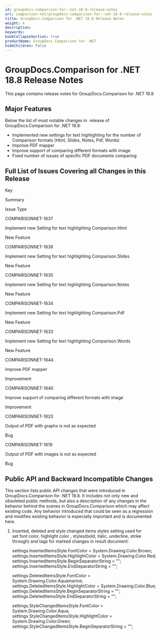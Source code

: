 ```yaml
---
id: groupdocs-comparison-for--net-18-8-release-notes
url: comparison-net/groupdocs-comparison-for--net-18-8-release-notes
title: GroupDocs.Comparison for .NET 18.8 Release Notes
weight: 4
description: 
keywords: 
bookCollapseSection: true
productName: GroupDocs.Comparison for .NET
hideChildren: False
---
```


# GroupDocs.Comparison for .NET 18.8 Release Notes


This page contains release notes for GroupDocs.Comparison for .NET 18.8

## Major Features

Below the list of most notable changes in  release of GroupDocs.Comparison for .NET 18.8:

*   Implemented new settings for text highlighting for the number of Comparison formats (Html, Slides, Notes, Pdf, Words)
*   Improve PDF mapper
*   Improve support of comparing different formats with image
*   Fixed number of issues of specific PDF documents comparing

## Full List of Issues Covering all Changes in this Release

Key

Summary

Issue Type

COMPARISONNET-1637

Implement new Setting for text highlighting Comparison.Html

New Feature

COMPARISONNET-1636

Implement new Setting for text highlighting Comparison.Slides

New Feature

COMPARISONNET-1635

Implement new Setting for text highlighting Comparison.Notes

New Feature

COMPARISONNET-1634

Implement new Setting for text highlighting Comparison.Pdf

New Feature

COMPARISONNET-1633

Implement new Setting for text highlighting Comparison.Words

New Feature

COMPARISONNET-1644

Improve PDF mapper

Improvement

COMPARISONNET-1640

Improve support of comparing different formats with image

Improvement

COMPARISONNET-1620

Output of PDF with graphs is not as expected

Bug

COMPARISONNET-1619

Output of PDF with images is not as expected

Bug

## Public API and Backward Incompatible Changes

This section lists public API changes that were introduced in GroupDocs.Comparison for .NET 18.8. It includes not only new and obsoleted public methods, but also a description of any changes in the behavior behind the scenes in GroupDocs.Comparison which may affect existing code. Any behavior introduced that could be seen as a regression and modifies existing behavior is especially important and is documented here.

1.  Inserted, deleted and style changed items styles setting used for set font color, highlight color , styles(bold, italic, underline, strike through) and tags for marked changes in result document:
    
    settings.InsertedItemsStyle.FontColor = System.Drawing.Color.Brown;
    settings.InsertedItemsStyle.HighlightColor = System.Drawing.Color.Red;
    settings.InsertedItemsStyle.BeginSeparatorString = "<inserted>";
    settings.InsertedItemsStyle.EndSeparatorString = "</inserted>";
    
    settings.DeletedItemsStyle.FontColor = System.Drawing.Color.Aquamarine;
    settings.DeletedItemsStyle.HighlightColor = System.Drawing.Color.Blue;
    settings.DeletedItemsStyle.BeginSeparatorString = "<deleted>";
    settings.DeletedItemsStyle.EndSeparatorString = "</deleted>";
    
    settings.StyleChangedItemsStyle.FontColor = System.Drawing.Color.Aqua;
    settings.StyleChangedItemsStyle.HighlightColor = System.Drawing.Color.Green;
    settings.StyleChangedItemsStyle.BeginSeparatorString = "<style>";
    settings.StyleChangedItemsStyle.EndSeparatorString = "</style>";
    

